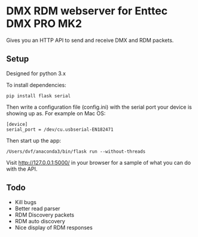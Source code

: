 # DMX RDM webserver for Enttec DMX PRO MK2

Gives you an HTTP API to send and receive DMX and RDM packets.

## Setup

Designed for python 3.x

To install dependencies:

    pip install flask serial

Then write a configuration file (config.ini) with the serial port your device is showing up as. For example on Mac OS:

    [device]
    serial_port = /dev/cu.usbserial-EN182471

Then start up the app:

    /Users/dvf/anaconda3/bin/flask run --without-threads

Visit http://127.0.0.1:5000/ in your browser for a sample of what you can do with the API.

## Todo

- Kill bugs
- Better read parser
- RDM Discovery packets
- RDM auto discovery
- Nice display of RDM responses


